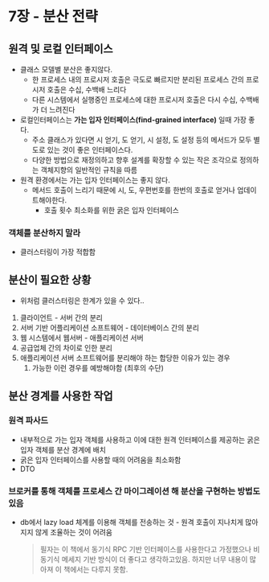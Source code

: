 # 7장 - 분산 전략

## 원격 및 로컬 인터페이스

- 클래스 모델별 분산은 좋지않다.
  - 한 프로세스 내의 프로시저 호출은 극도로 빠르지만 분리된 프로세스 간의 프로시저 호출은 수십, 수백배 느리다
  - 다른 시스템에서 실행중인 프로세스에 대한 프로시저 호출은 다시 수십, 수백배가 더 느려진다
- 로컬인터페이스는 **가는 입자 인터페이스(find-grained interface)** 일때 가장 좋다.
  - 주소 클래스가 있다면 시 얻기, 도 얻기, 시 설정, 도 설정 등의 메서드가 모두 별도로 있는 것이 좋은 인터페이스다.
  - 다양한 방법으로 재정의하고 향후 설계를 확장할 수 있는 작은 조각으로 정의하는 객체지향의 일반적인 규칙을 따름
- 원격 환경에서는 가는 입자 인터페이스는 좋지 않다.
  - 메서드 호출이 느리기 때문에 시, 도, 우편번호를 한번의 호출로 얻거나 업데이트해야한다.
    - 호출 횟수 최소화를 위한 굵은 입자 인터페이스

### 객체를 분산하지 말라

- 클러스터링이 가장 적합함

## 분산이 필요한 상황

- 위처럼 클러스터링은 한계가 있을 수 있다..

1. 클라이언트 - 서버 간의 분리
2. 서버 기반 어플리케이션 소프트웨어 - 데이터베이스 간의 분리
3. 웹 시스템에서 웹서버 - 애플리케이션 서버
4. 공급업체 간의 차이로 인한 분리
5. 애플리케이션 서버 소프트웨어를 분리해야 하는 합당한 이유가 있는 경우
   1. 가능한 이런 경우를 예방해야함 (최후의 수단)

## 분산 경계를 사용한 작업

### 원격 파사드

- 내부적으로 가는 입자 객체를 사용하고 이에 대한 원격 인터페이스를 제공하는 굵은 입자 객체를 분산 경계에 배치
- 굵은 입자 인터페이스를 사용할 때의 어려움을 최소화함
- DTO

### 브로커를 통해 객체를 프로세스 간 마이그레이션 해 분산을 구현하는 방법도 있음

- db에서 lazy load 체계를 이용해 객체를 전송하는 것 - 원격 호출이 지나치게 많아지지 않게 조율하는 것이 어려움
  > 필자는 이 책에서 동기식 RPC 기반 인터페이스를 사용한다고 가정했으나 비동기식 메세지 기반 방식이 더 좋다고 생각하고있음.
  > 하지만 너무 내용이 많아져 이 책에서는 다루지 못함.
